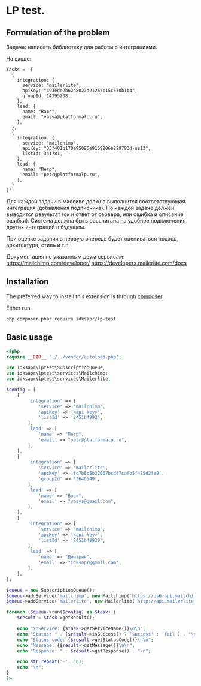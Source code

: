 # LP test.

## Formulation of the problem

Задача: написать библиотеку для работы с интеграциями.

На входе:
```
Tasks = '[
  {
    integration: {
      service: "mailerlite",
      apiKey: "493ede2b62a8027a21267c15c570b1b4",
      groupId: 14395208,
    },
    lead: {
      name: "Вася",
      email: "vasya@platformalp.ru",
    },
  },
  {
    integration: {
      service: "mailchimp",
      apiKey: "33f401b170e95096e9169206b229793d-us13",
      listId: 341781,
    },
    lead: {
      name: "Петр",
      email: "petr@platformalp.ru",
    },
  }
]'
```
Для каждой задачи в массиве должна выполнится соответствующая интеграция (добавления подписчика).
По каждой задаче должен выводится результат (ок и ответ от сервера, или ошибка и описание ошибки).
Система должна быть рассчитана на удобное подключения других интеграций в будущем.

При оценке задания в первую очередь будет оцениваться подход, архитектура, стиль и т.п.

Документация по указанным двум сервисам:
https://mailchimp.com/developer/
https://developers.mailerlite.com/docs

## Installation
The preferred way to install this extension is through [composer](http://getcomposer.org/download/).

Either run

```
php composer.phar require idksapr/lp-test
```

## Basic usage

```php
<?php
require __DIR__.'./../vendor/autoload.php';

use idksapr\lptest\SubscriptionQueue;
use idksapr\lptest\services\Mailchimp;
use idksapr\lptest\services\Mailerlite;

$config = [
    [
        'integration' => [
            'service' => 'mailchimp',
            'apiKey' => '<api key>',
            'listId' => '2451b4993',
        ],
        'lead' => [
            'name' => "Петр",
            'email' => "petr@platformalp.ru",
        ],
    ],
    [
        'integration' => [
            'service' => 'mailerlite',
            'apiKey' => 'fc7b8c5b32067bcd47cafb5f475d2fe9',
            'groupId' => '3640549',
        ],
        'lead' => [
            'name' => "Вася",
            'email' => "vasya@gmail.com",
        ],
    ],
    [
        'integration' => [
            'service' => 'mailchimp',
            'apiKey' => '<api key>',
            'listId' => '2451b49939',
        ],
        'lead' => [
            'name' => "Дмитрий",
            'email' => "idksapr@gmail.com",
        ],
    ],
];

$queue = new SubscriptionQueue();
$queue->addService('mailchimp', new Mailchimp('https://us6.api.mailchimp.com/3.0'));
$queue->addService('mailerlite', new Mailerlite('http://api.mailerlite.com/api/v2'));

foreach ($queue->run($config) as $task) {
    $result = $task->getResult();

    echo "\nService: {$task->getServiceName()}\n\n";
    echo "Status: " . ($result->isSuccess() ? 'success' : 'fail') . "\n\n";
    echo "Status code: {$result->getStatusCode()}\n\n";
    echo "Message: {$result->getMessage()}\n\n";
    echo "Response: " . $result->getResponse() . "\n";

    echo str_repeat('-', 80);
    echo "\n";
}
?>
```
